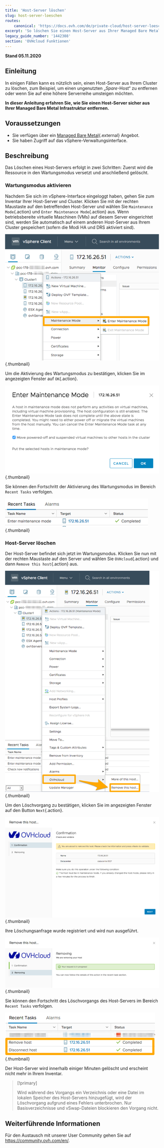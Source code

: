 ```yaml
---
title: 'Host-Server löschen'
slug: host-server-loeschen
routes:
    canonical: 'https://docs.ovh.com/de/private-cloud/host-server-loeschen/'
excerpt: 'So löschen Sie einen Host-Server aus Ihrer Managed Bare Metal Infrastruktur'
legacy_guide_number: '1442308'
section: 'OVHcloud Funktionen'
---
```


**Stand 05.11.2020**

## Einleitung

In einigen Fällen kann es nützlich sein, einen Host-Server aus Ihrem Cluster zu löschen, zum Beispiel, um einen ungenutzten „_Spare_-Host“ zu entfernen oder wenn Sie auf eine höhere Serverreihe umsteigen möchten.

**In dieser Anleitung erfahren Sie, wie Sie einen Host-Server sicher aus Ihrer Managed Bare Metal Infrastruktur entfernen.**

## Voraussetzungen

* Sie verfügen über ein [Managed Bare Metal](https://www.ovhcloud.com/de/managed-bare-metal/){.external} Angebot.
* Sie haben Zugriff auf das vSphere-Verwaltungsinterface.


## Beschreibung

Das Löschen eines Host-Servers erfolgt in zwei Schritten: Zuerst wird die Ressource in den Wartungsmodus versetzt und anschließend gelöscht.

### Wartungsmodus aktivieren

Nachdem Sie sich im vSphere-Interface eingeloggt haben, gehen Sie zum Inventar Ihrer Host-Server und Cluster. Klicken Sie mit der rechten Maustaste auf den betreffenden Host-Server und wählen Sie `Maintenance Mode`{.action} und `Enter Maintenance Mode`{.action} aus. Wenn betriebsbereite virtuelle Maschinen (VMs) auf diesem Server eingerichtet sind, werden Sie automatisch auf einem anderen Host-Server aus Ihrem Cluster gespeichert (sofern die Modi HA und DRS aktiviert sind).

![Aktivierung des Wartungsmodus](images/removehost01.png){.thumbnail}

Um die Aktivierung des Wartungsmodus zu bestätigen, klicken Sie im angezeigten Fenster auf `OK`{.action}.

![Bestätigung des Wartungsmodus](images/removehost02.png){.thumbnail}


Sie können den Fortschritt der Aktivierung des Wartungsmodus im Bereich `Recent Tasks` verfolgen.

![Nachverfolgung des Wartungsmodus](images/removehost03.png){.thumbnail}


### Host-Server löschen

Der Host-Server befindet sich jetzt im Wartungsmodus. Klicken Sie nun mit der rechten Maustaste auf den Server und wählen Sie `OVHcloud`{.action} und dann `Remove this host`{.action} aus.

![Host-Server entfernen](images/removehost04.png){.thumbnail}

Um den Löschvorgang zu bestätigen, klicken Sie im angezeigten Fenster auf den Button `Next`{.action}.

![Löschvorgang bestätigen](images/removehost05.png){.thumbnail}

Ihre Löschungsanfrage wurde registriert und wird nun ausgeführt.

![Löschvorgang überprüfen](images/removehost06.png){.thumbnail}

Sie können den Fortschritt des Löschvorgangs des Host-Servers im Bereich `Recent Tasks` verfolgen.

![Nachverfolgung des Löschvorgangs](images/removehost07.png){.thumbnail}

Der Host-Server wird innerhalb einiger Minuten gelöscht und erscheint nicht mehr in Ihrem Inventar. 

> [!primary]
>
> Wird während des Vorgangs ein Verzeichnis oder eine Datei im lokalen Speicher des Host-Servers hinzugefügt, wird der Löschvorgang aufgrund eines Fehlers unterbrochen. Nur Basisverzeichnisse und vSwap-Dateien blockieren den Vorgang nicht.
> 


## Weiterführende Informationen

Für den Austausch mit unserer User Community gehen Sie auf <https://community.ovh.com/en/>.
